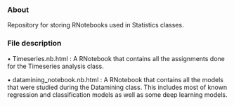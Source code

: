 ### About

Repository for storing RNotebooks used in Statistics classes.  

### File description

• Timeseries.nb.html :  A RNotebook that contains all the assignments done for the Timeseries analysis class.

• datamining_notebook.nb.html :  A RNotebook that contains all the models that were studied during the Datamining class. This includes most of known regression and classification models as well as some deep learning models. 
